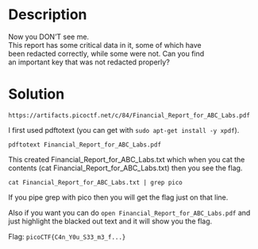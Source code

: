 # Description

Now you DON’T see me. <br>
This report has some critical data in it, some of which have <br>
been redacted correctly, while some were not. Can you find <br>
an important key that was not redacted properly?

# Solution

```https://artifacts.picoctf.net/c/84/Financial_Report_for_ABC_Labs.pdf```

I first used pdftotext (you can get with ```sudo apt-get install -y xpdf```).

```pdftotext Financial_Report_for_ABC_Labs.pdf```

This created Financial_Report_for_ABC_Labs.txt which when you cat the contents (cat Financial_Report_for_ABC_Labs.txt) then you see the flag.

```cat Financial_Report_for_ABC_Labs.txt | grep pico```

If you pipe grep with pico then you will get the flag just on that line.

Also if you want you can do ```open Financial_Report_for_ABC_Labs.pdf``` and just highlight the blacked out text and it will show you the flag.

Flag: ```picoCTF{C4n_Y0u_S33_m3_f...}```
